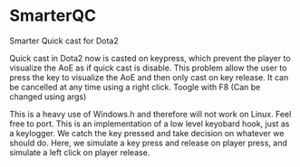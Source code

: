 SmarterQC
=========

Smarter Quick cast for Dota2

Quick cast in Dota2 now is casted on keypress, which prevent the player to visualize the AoE as if quick cast is disable.
This problem allow the user to press the key to visualize the AoE and then only cast on key release. It can be cancelled at any time using a right click.
Toogle with F8 (Can be changed using args)

This is a heavy use of Windows.h and therefore will not work on Linux. Feel free to port.
This is an implementation of a low level keyobard hook, just as a keylogger. We catch the key pressed and take decision on whatever we should do.
Here, we simulate a key press and release on player press, and simulate a left click on player release.